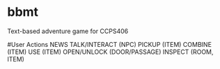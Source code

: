 # bbmt
Text-based adventure game for CCPS406

#User Actions
NEWS
TALK/INTERACT (NPC)
PICKUP (ITEM)
COMBINE (ITEM)
USE (ITEM)
OPEN/UNLOCK (DOOR/PASSAGE)
INSPECT (ROOM, ITEM)

